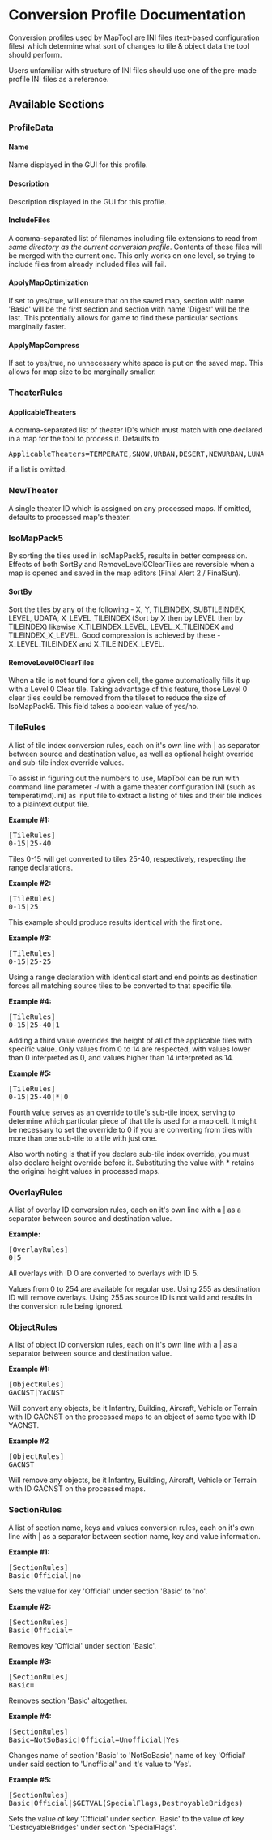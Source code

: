 # Conversion Profile Documentation

Conversion profiles used by MapTool are INI files (text-based configuration files) which determine what sort of changes to tile & object data the tool should perform.

Users unfamiliar with structure of INI files should use one of the pre-made profile INI files as a reference.

## Available Sections


### ProfileData

#### Name
Name displayed in the GUI for this profile.

#### Description
Description displayed in the GUI for this profile.

#### IncludeFiles
A comma-separated list of filenames including file extensions to read from *same directory as the current conversion profile*. Contents of these files will be merged with the current one. This only works on one level, so trying to include files from already included files will fail.

#### ApplyMapOptimization
If set to yes/true, will ensure that on the saved map, section with name 'Basic' will be the first section and section with name 'Digest' will be the last. This potentially allows for game to find these particular sections marginally faster.

#### ApplyMapCompress
If set to yes/true, no unnecessary white space is put on the saved map. This allows for map size to be marginally smaller.

### TheaterRules

#### ApplicableTheaters
A comma-separated list of theater ID's which must match with one declared in a map for the tool to process it. Defaults to <pre>ApplicableTheaters=TEMPERATE,SNOW,URBAN,DESERT,NEWURBAN,LUNAR</pre> if a list is omitted.

### NewTheater
A single theater ID which is assigned on any processed maps. If omitted, defaults to processed map's theater.

### IsoMapPack5
By sorting the tiles used in IsoMapPack5, results in better compression. Effects of both SortBy and RemoveLevel0ClearTiles are reversible when a map is opened and saved in the map editors (Final Alert 2 / FinalSun).

#### SortBy
Sort the tiles by any of the following - X, Y, TILEINDEX, SUBTILEINDEX, LEVEL, UDATA, X_LEVEL_TILEINDEX (Sort by X then by LEVEL then by TILEINDEX) likewise X_TILEINDEX_LEVEL, LEVEL_X_TILEINDEX and TILEINDEX_X_LEVEL.
Good compression is achieved by these - X_LEVEL_TILEINDEX and X_TILEINDEX_LEVEL.

#### RemoveLevel0ClearTiles
When a tile is not found for a given cell, the game automatically fills it up with a Level 0 Clear tile. Taking advantage of this feature, those Level 0 clear tiles could be removed from the tileset to reduce the size of IsoMapPack5. This field takes a boolean value of yes/no.

### TileRules

A list of tile index conversion rules, each on it's own line with | as separator between source and destination value, as well as optional height override and sub-tile index override values.

To assist in figuring out the numbers to use, MapTool can be run with command line parameter *-l* with a game theater configuration INI (such as temperat(md).ini) as input file to extract a listing of tiles and their tile indices to a plaintext output file.

**Example #1:**
<pre>
[TileRules]
0-15|25-40
</pre>

Tiles 0-15 will get converted to tiles 25-40, respectively, respecting the range declarations.

**Example #2:**
<pre>
[TileRules]
0-15|25
</pre>

This example should produce results identical with the first one.

**Example #3:**
<pre>
[TileRules]
0-15|25-25
</pre>

Using a range declaration with identical start and end points as destination forces all matching source tiles to be converted to that specific tile.

**Example #4:**
<pre>
[TileRules]
0-15|25-40|1
</pre>

Adding a third value overrides the height of all of the applicable tiles with specific value. Only values from 0 to 14 are respected, with values lower than 0 interpreted as 0, and values higher than 14 interpreted as 14.

**Example #5:**
<pre>
[TileRules]
0-15|25-40|*|0
</pre>

Fourth value serves as an override to tile's sub-tile index, serving to determine which particular piece of that tile is used for a map cell. It might be necessary to set the override to 0 if you are converting from tiles with more than one sub-tile to a tile with just one.

Also worth noting is that if you declare sub-tile index override, you must also declare height override before it. Substituting the value with * retains the original height values in processed maps.


### OverlayRules

A list of overlay ID conversion rules, each on it's own line with a | as a separator between source and destination value.

**Example:**
<pre>
[OverlayRules]
0|5
</pre>

All overlays with ID 0 are converted to overlays with ID 5.

Values from 0 to 254 are available for regular use. Using 255 as destination ID will remove overlays. Using 255 as source ID is not valid and results in the conversion rule being ignored.


### ObjectRules

A list of object ID conversion rules, each on it's own line with a | as a separator between source and destination value.

**Example #1:**
<pre>
[ObjectRules]
GACNST|YACNST
</pre>

Will convert any objects, be it Infantry, Building, Aircraft, Vehicle or Terrain with ID GACNST on the processed maps to an object of same type with ID YACNST.

**Example #2**
<pre>
[ObjectRules]
GACNST
</pre>

Will remove any objects, be it Infantry, Building, Aircraft, Vehicle or Terrain with ID GACNST on the processed maps.

### SectionRules

A list of section name, keys and values conversion rules, each on it's own line with | as a separator between section name, key and value information.

**Example #1:**
<pre>
[SectionRules]
Basic|Official|no
</pre>

Sets the value for key 'Official' under section 'Basic' to 'no'.

**Example #2:**
<pre>
[SectionRules]
Basic|Official=
</pre>

Removes key 'Official' under section 'Basic'.

**Example #3:**
<pre>
[SectionRules]
Basic=
</pre>

Removes section 'Basic' altogether.

**Example #4:**
<pre>
[SectionRules]
Basic=NotSoBasic|Official=Unofficial|Yes
</pre>

Changes name of section 'Basic' to 'NotSoBasic', name of key 'Official' under said section to 'Unofficial' and it's value to 'Yes'.

**Example #5:**
<pre>
[SectionRules]
Basic|Official|$GETVAL(SpecialFlags,DestroyableBridges)
</pre>

Sets the value of key 'Official' under section 'Basic' to the value of key 'DestroyableBridges' under section 'SpecialFlags'.